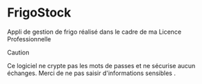 # FrigoStock

Appli de gestion de frigo réalisé dans le cadre de ma Licence Professionnelle

> [!CAUTION]
> Ce logiciel ne crypte pas les mots de passes et ne sécurise aucun échanges. Merci de ne pas saisir d'informations sensibles .
